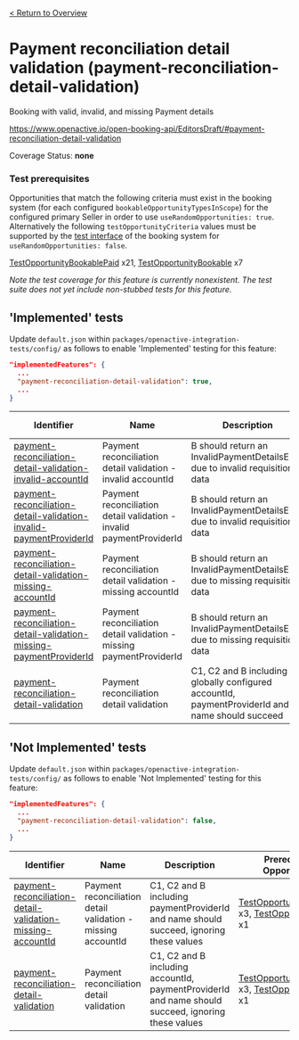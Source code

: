 [< Return to Overview](../../README.md)
# Payment reconciliation detail validation (payment-reconciliation-detail-validation)

Booking with valid, invalid, and missing Payment details


https://www.openactive.io/open-booking-api/EditorsDraft/#payment-reconciliation-detail-validation

Coverage Status: **none**
### Test prerequisites
Opportunities that match the following criteria must exist in the booking system (for each configured `bookableOpportunityTypesInScope`) for the configured primary Seller in order to use `useRandomOpportunities: true`. Alternatively the following `testOpportunityCriteria` values must be supported by the [test interface](https://openactive.io/test-interface/) of the booking system for `useRandomOpportunities: false`.

[TestOpportunityBookablePaid](https://openactive.io/test-interface#TestOpportunityBookablePaid) x21, [TestOpportunityBookable](https://openactive.io/test-interface#TestOpportunityBookable) x7

*Note the test coverage for this feature is currently nonexistent. The test suite does not yet include non-stubbed tests for this feature.*


## 'Implemented' tests

Update `default.json` within `packages/openactive-integration-tests/config/` as follows to enable 'Implemented' testing for this feature:

```json
"implementedFeatures": {
  ...
  "payment-reconciliation-detail-validation": true,
  ...
}
```

| Identifier | Name | Description | Prerequisites per Opportunity Type |
|------------|------|-------------|---------------|
| [payment-reconciliation-detail-validation-invalid-accountId](./implemented/payment-reconciliation-detail-validation-invalid-accountId-test.js) | Payment reconciliation detail validation - invalid accountId | B should return an InvalidPaymentDetailsError due to invalid requisition data | [TestOpportunityBookablePaid](https://openactive.io/test-interface#TestOpportunityBookablePaid) x3, [TestOpportunityBookable](https://openactive.io/test-interface#TestOpportunityBookable) x1 |
| [payment-reconciliation-detail-validation-invalid-paymentProviderId](./implemented/payment-reconciliation-detail-validation-invalid-paymentProviderId-test.js) | Payment reconciliation detail validation - invalid paymentProviderId | B should return an InvalidPaymentDetailsError due to invalid requisition data | [TestOpportunityBookablePaid](https://openactive.io/test-interface#TestOpportunityBookablePaid) x3, [TestOpportunityBookable](https://openactive.io/test-interface#TestOpportunityBookable) x1 |
| [payment-reconciliation-detail-validation-missing-accountId](./implemented/payment-reconciliation-detail-validation-missing-accountId-test.js) | Payment reconciliation detail validation - missing accountId | B should return an InvalidPaymentDetailsError due to missing requisition data | [TestOpportunityBookablePaid](https://openactive.io/test-interface#TestOpportunityBookablePaid) x3, [TestOpportunityBookable](https://openactive.io/test-interface#TestOpportunityBookable) x1 |
| [payment-reconciliation-detail-validation-missing-paymentProviderId](./implemented/payment-reconciliation-detail-validation-missing-paymentProviderId-test.js) | Payment reconciliation detail validation - missing paymentProviderId | B should return an InvalidPaymentDetailsError due to missing requisition data | [TestOpportunityBookablePaid](https://openactive.io/test-interface#TestOpportunityBookablePaid) x3, [TestOpportunityBookable](https://openactive.io/test-interface#TestOpportunityBookable) x1 |
| [payment-reconciliation-detail-validation](./implemented/payment-reconciliation-detail-validation-test.js) | Payment reconciliation detail validation | C1, C2 and B including globally configured accountId, paymentProviderId and name should succeed | [TestOpportunityBookablePaid](https://openactive.io/test-interface#TestOpportunityBookablePaid) x3, [TestOpportunityBookable](https://openactive.io/test-interface#TestOpportunityBookable) x1 |



## 'Not Implemented' tests


Update `default.json` within `packages/openactive-integration-tests/config/` as follows to enable 'Not Implemented' testing for this feature:

```json
"implementedFeatures": {
  ...
  "payment-reconciliation-detail-validation": false,
  ...
}
```

| Identifier | Name | Description | Prerequisites per Opportunity Type |
|------------|------|-------------|---------------|
| [payment-reconciliation-detail-validation-missing-accountId](./not-implemented/payment-reconciliation-detail-validation-missing-accountId-test.js) | Payment reconciliation detail validation - missing accountId | C1, C2 and B including paymentProviderId and name should succeed, ignoring these values | [TestOpportunityBookablePaid](https://openactive.io/test-interface#TestOpportunityBookablePaid) x3, [TestOpportunityBookable](https://openactive.io/test-interface#TestOpportunityBookable) x1 |
| [payment-reconciliation-detail-validation](./not-implemented/payment-reconciliation-detail-validation-test.js) | Payment reconciliation detail validation | C1, C2 and B including accountId, paymentProviderId and name should succeed, ignoring these values | [TestOpportunityBookablePaid](https://openactive.io/test-interface#TestOpportunityBookablePaid) x3, [TestOpportunityBookable](https://openactive.io/test-interface#TestOpportunityBookable) x1 |
